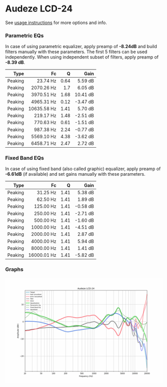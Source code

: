 # Audeze LCD-24
See [usage instructions](https://github.com/jaakkopasanen/AutoEq#usage) for more options and info.

### Parametric EQs
In case of using parametric equalizer, apply preamp of **-8.24dB** and build filters manually
with these parameters. The first 5 filters can be used independently.
When using independent subset of filters, apply preamp of **-8.39 dB**.

| Type    | Fc          |    Q | Gain     |
|--------:|------------:|-----:|---------:|
| Peaking | 23.74 Hz    | 0.64 | 5.59 dB  |
| Peaking | 2070.26 Hz  | 1.7  | 6.05 dB  |
| Peaking | 3970.51 Hz  | 1.68 | 10.41 dB |
| Peaking | 4965.31 Hz  | 0.12 | -3.47 dB |
| Peaking | 10635.58 Hz | 1.41 | 5.70 dB  |
| Peaking | 219.17 Hz   | 1.48 | -2.51 dB |
| Peaking | 770.63 Hz   | 0.61 | -1.51 dB |
| Peaking | 987.38 Hz   | 2.24 | -0.77 dB |
| Peaking | 5569.10 Hz  | 4.38 | -3.62 dB |
| Peaking | 6458.71 Hz  | 2.47 | 2.72 dB  |

### Fixed Band EQs
In case of using fixed band (also called graphic) equalizer, apply preamp of **-6.61dB**
(if available) and set gains manually with these parameters.

| Type    | Fc          |    Q | Gain     |
|--------:|------------:|-----:|---------:|
| Peaking | 31.25 Hz    | 1.41 | 5.38 dB  |
| Peaking | 62.50 Hz    | 1.41 | 1.89 dB  |
| Peaking | 125.00 Hz   | 1.41 | -0.58 dB |
| Peaking | 250.00 Hz   | 1.41 | -2.71 dB |
| Peaking | 500.00 Hz   | 1.41 | -1.60 dB |
| Peaking | 1000.00 Hz  | 1.41 | -4.51 dB |
| Peaking | 2000.00 Hz  | 1.41 | 2.87 dB  |
| Peaking | 4000.00 Hz  | 1.41 | 5.94 dB  |
| Peaking | 8000.00 Hz  | 1.41 | 1.41 dB  |
| Peaking | 16000.01 Hz | 1.41 | -5.82 dB |

### Graphs
![](./Audeze%20LCD-24.png)